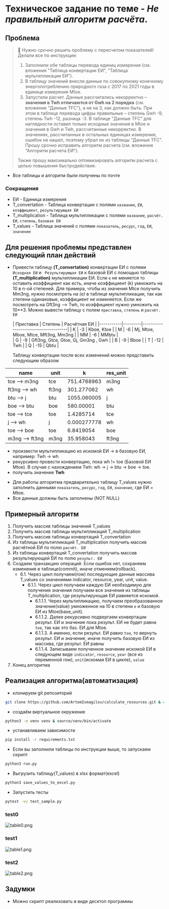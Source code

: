 # Техническое задание по теме - _Не правильный алгоритм расчёта_.

## Проблема

> 📌 Нужно срочно решить проблему с пересчетом показателей!
> Делали все по инструкции:
> 1. Заполнили обе таблицы перевода единиц измерения (см. вложения "Таблица конвертации ЕИ",
"Таблица мультипликации ЕИ").
> 2. В таблицу значений внесли данные по совокупному конечному энергопотреблению природного газа с 2017 по 2021 годы
в единице измерения Mtoe.
> 3. Запустили расчет. Данные рассчитались некорректно – **значения в Twh отличаются от Gwh на 2 порядка** (см.
вложение "Данные TFC"), а не на 3, как должно быть. При этом в таблице перевода цифры правильные – степень Gwh -9,
степень Twh -12, разница -3. В таблице "Данные TFC" для наглядности оставил только исходные значения в Mtoe и значения
в Gwh и Twh, рассчитанные некорректно. В значениях, рассчитанных в остальных единицах измерения, ошибок не нашел,
поэтому убрал их из таблицы "Данные TFC". Прошу срочно исправить алгоритм расчета (см. вложение "Алгоритм расчета ЕИ").
>
> Также прошу максимально оптимизировать алгоритм расчета с целью повышения быстродействия.

* Все таблицы и алгоритм были получены по почте

### Сокращения

* ЕИ - Единица измерения
* T_convertation - Таблица конвертации с полями `название`, `ЕИ`, `коэффициент`, `результирующая ЕИ`
* T_multiplication - Таблица мультипликации с полями `название`, `расчёт. ЕИ`, `степень`, `базовая ЕИ`
* T_values - Таблица значений с полями `показатель`, `ресурс`, `год`, `ЕИ`, `значение`

## Для решения проблемы представлен следующий план действий

- Привести таблицу **(T_convertation)** конвертации ЕИ с полями `Исходная ЕИ` и ` Результирующая ЕИ`
  к базовой ЕИ с помощью таблицы **(T_multiplication)** мультипликации ЕИ. Если `e` не меняется то оставить коэффициент
  как есть, иначе коэффициент (k) умножить на 10 в n-ой степеней. Для примера, чтобы из значения Mtce получить Mm3ng,
  нужно посмотреть на *(e)* в таблице мультипликации, так как степени одинаковые, коэффициент не изменяется. Если же
  посмотреть на Gft3ng --> Twh, то коэффициент нужно умножить на 10**3.
  Можно вывести таблицу c полем `приставка`, `степень` и `расчёт. ЕИ`

  | Приставка | Степень | Расчётная ЕИ                        |
          |-----------|---------|-------------------------------------|
  | K         | -3      | Kboe, Ktoe                          |
  | M         | -6      | Mj, Mtoe, Mboe, Mtce, Mft3ng, Mm3ng |
  | MM        | -6      | MMbtu                               |                          
  | G         | -9      | Gft3ng, Gtce, Gtoe, Gj, Gm3ng , Gwh |
  | B         | -9      | Bboe                                |
  | T         | -12     | Twh                                 |
  | Q         | -15     | Qbtu                                |

  Таблицу конвертации после всех изменений можно представить следующим образом

| name           | unit  | k           | res_unit |
|----------------|-------|-------------|----------|
| tce --> m3ng   | tce   | 751.4768963 | m3ng     | 
| ft3ng --> wh   | ft3ng | 301.277062  | wh       | 
| btu --> j      | btu   | 1055.060005 | j        |       
| boe --> btu    | boe   | 580.00001   | btu      |    
| toe --> tce    | toe   | 1.4285714   | tce      |    
| j --> wh       | j     | 0.000277778 | wh       |
| toe --> boe    | toe   | 6.8419054   | boe      |
| m3ng --> ft3ng | m3ng  | 35.958043   | ft3ng    |

- произвести мультипликацию из искомой ЕИ -> в базовую ЕИ, например: Twh -> wh
- рекурсивно провести конвертацию, пока wh != toe (Базовой ЕИ Mtoe). 
В случае с нахождением Twh: wh -> j -> btu -> boe -> toe.
- получить значение **Twh**

* Для работы алгоритма предварительно таблицу T_values нужно заполнить данными `показатель`, `ресурс`, `год`, `ЕИ`, 
`значение`, где ЕИ = Mtoe.
* Все данные должны быть заполнены (NOT NULL)

## Примерный алгоритм

1. Получить массив таблицы значений T_values
2. Получить массив таблицы мультипликаций T_multiplication
3. Получить массив таблицы конвертаций T_convertation
4. Из таблицы мультипликаций T_multiplication получить массив расчётной ЕИ по полю `расчёт. ЕИ`
5. Из таблицы конвертаций T_convertation получить массив результирующей ЕИ по полю `результ. ЕИ`
6. Создаем транзакцию операций. Если ошибок нет, сохраняем изменения в таблице(commit), иначе отменяем(rollback).
   + 6.1. Через цикл получаем(row) последующие данные массива T_values со значениями indicator, resource, year, unit,
value.
     + 6.1.1. Через цикл получаем каждую ЕИ необходимую для получения значения
получаем все значения из таблицы T_multiplication, где результирующая ЕИ равняется искомой.
       + 6.1.1.1. Через мультипликацию, получаем преобразованное значение(value) умноженное на
10 в степени `е` и базовую ЕИ из Mtoe(base_unit).
       + 6.1.1.2. Далее рекурсивно подвергаем конвертации результ. ЕИ и значение пока результ. ЕИ не будет равна `toe`,
так как это баз. ЕИ для Mtoe.
       + 6.1.1.3. А именно, если результ. ЕИ равно `toe`, то вернуть результ. ЕИ и значение, иначе получить базовую 
ЕИ из массива, где результ. ЕИ равны
       + 6.1.1.4. Записываем полученное значение искомой ЕИ в следующем виде `indicator`, `resource`, `year`
(все из переменной row), `unit`(искомая ЕИ в цикле), `value`
7. Конец алгоритма

## Реализация алгоритма(автоматизация)

- клонируем git репозиторий

```bash
git clone https://github.com/ArtemIsmagilov/calculate_resources.git & cd calculate_resources
```

- создаём виртуальное окружение

```bash
python3 -m venv venv & source/venv/bin/activate
```

- устанавливаем зависимости

```bash
pip install -r requirements.txt
```

- Если вы заполнили таблицы по инструкции выше, то запускаем скрипт

```bash
python3 run.py
```

- Выгрузить таблицу(T_values) в xlsx формат(excel)

```bash
python3 save_values_to_excel.py
```

- Запустить тесты

```bash
pytest -vv test_sample.py 
```

### test0

![table0.png](imgs/table0.png)

### test1

![table1.png](imgs/table1.png)

### test2

![table2.png](imgs/table2.png)

## Задумки

* Можно скрипт реализовать в виде десктоп программы
